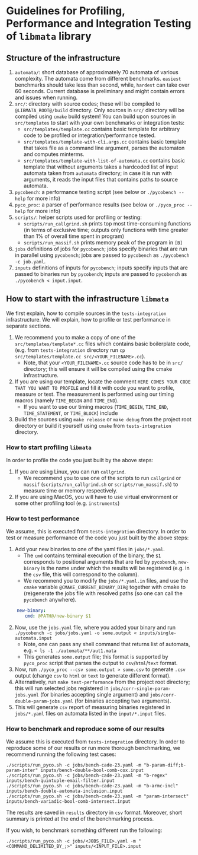 # Guidelines for Profiling, Performance and Integration Testing of `libmata` library

## Structure of the infrastructure

  1. `automata/`: short database of approximately 70 automata of various complexity. The automata come from different
    benchmarks. `easiest` benchmarks should take less than second, while, `hardest` can take over 60 seconds.
    Current database is preliminary and might contain errors and issues when running. 
  2. `src/`: directory with source codes; these will be compiled to `@LIBMATA_ROOT@/build` directory. 
    Only sources in `src/` directory will be compiled using `cmake` build system!
    You can build upon sources in `src/templates` to start with your own benchmarks or integration tests:
      * `src/templates/template.cc` contains basic template for arbitrary code to be profiled or integration/performance tested.
      * `src/templates/template-with-cli.args.cc` contains basic template that takes file as a command line argument, parses the automaton and computes minterms.
      * `src/templates/template-with-list-of-automata.cc` contains basic template that without arguments takes a hardcoded list of input automata taken from `automata` directory; 
     in case it is run with arguments, it reads the input files that contains paths to source automata.
  3. `pycobench`: a performance testing script (see below or `./pycobench --help` for more info)
  4. `pyco_proc`: a parser of performance results (see below or `./pyco_proc --help` for more info)
  5. `scripts/`: helper scripts used for profiling or testing:
      * `scripts/run_callgrind.sh` prints top most time-consuming functions (in terms of exclusive time; outputs only functions with time greater than 1% of overall time spent in program)
      * `scripts/run_massif.sh` prints memory peak of the program in `[B]`
  6. `jobs` definitions of jobs for `pycobench`; jobs specify binaries that are run in parallel using `pycobench`; jobs are passed to `pycobench` as `./pycobench -c job.yaml`.
  7. `inputs` definitions of inputs for `pycobench`; inputs specify inputs that are passed to binaries run by `pycobench`; inputs are passed to `pycobench` as `./pycobench < input.input`.

## How to start with the infrastructure `libmata`

We first explain, how to compile sources in the `tests-integration` infrastructure. We will explain, how to profile or test performance in separate sections.

  1. We recommend you to make a copy of one of the `src/templates/template*.cc` files which contains basic boilerplate code, 
    (e.g. from `tests-integration` directory run `cp src/templates/template.cc src/<YOUR_FILENAME>.cc`).
      * Note, that your `<YOUR_FILENAME>.cc` source code has to be in `src/` directory; this will ensure it will be compiled using the cmake infrastructure.
  2. If you are using our template, locate the comment `HERE COMES YOUR CODE THAT YOU WANT TO PROFILE` 
    and fill it with code you want to profile, measure or test. 
    The measurement is performed using our timing macros (namely `TIME_BEGIN` and `TIME_END`).
      *  If you want to use our timing macros (`TIME_BEGIN`, `TIME_END`, `TIME_STATEMENT`, or `TIME_BLOCK`) include 
  3. Build the sources using `make release` or `make debug` from the project root directory or build it yourself using `cmake` from `tests-integration` directory.
 
### How to start profiling `libmata`

In order to profile the code you just built by the above steps:
 
  1. If you are using Linux, you can run `callgrind`. 
      * We recommend you to use one of the scripts to run `callgrind` or `massif` (`scripts/run_callgrind.sh` or `scripts/run_massif.sh`) to measure time or memory respectively.
  2. If you are using MacOS, you will have to use virtual environment or some other profiling tool (e.g. `instruments`) 

### How to test performance

We assume, this is executed from `tests-integration` directory.
In order to test or measure performance of the code you just built by the above steps:

   1. Add your new binaries to one of the yaml files in `jobs/*.yaml`.
      * The `cmd` contains terminal execution of the binary, the `$1` corresponds to positional arguments that are fed by `pycobench`, `new-binary` is the name under which the results will be registered (e.g. in the `csv` file, this will correspond to the column).
      * We recommend you to modify the `jobs/*.yaml.in` files, and use the `cmake` variable `@CMAKE_CURRENT_BINARY_DIR@` together with cmake to (re)generate the jobs file with resolved paths (so one can call the `pycobench` anywhere).
```yaml
    new-binary:
       cmd: @PATH@/new-binary $1
```
  2. Now, use the `jobs.yaml` file, where you added your binary and run `./pycobench -c jobs/jobs.yaml -o some.output < inputs/single-automata.input`
      * Note, one can pass any shell command that returns list of automata, e.g. `< ls -1 ./automata/**/aut1.mata`
      * This generates `some.output` file; this format is supported by `pyco_proc` script that parses the output to `csv`/`html`/`text` format.
  3. Now, run `./pyco_proc --csv some.output > some.csv` to generate `.csv` output (change `csv` to `html` or `text` to generate different format).
  4. Alternatively, run `make test-performance` from the project root directory; this will run selected jobs registered in 
    `jobs/corr-single-param-jobs.yaml` (for binaries accepting single argument) and 
    `jobs/corr-double-param-jobs.yaml` (for binaries accepting two arguments).
  5. This will generate `csv` report of measuring binaries registered in `jobs/*.yaml` files on automata listed in the `input/*.input` files.
 
### How to benchmark and reproduce some of our results

We assume this is executed from `tests-integration` directory.
In order to reproduce some of our results or run more thorough benchmarking, we recommend running the following 
test cases:

```shell
./scripts/run_pyco.sh -c jobs/bench-cade-23.yaml -m "b-param-diff;b-param-inter" inputs/bench-double-bool-comb-cox.input
./scripts/run_pyco.sh -c jobs/bench-cade-23.yaml -m "b-regex" inputs/bench-quintuple-email-filter.input
./scripts/run_pyco.sh -c jobs/bench-cade-23.yaml -m "b-armc-incl" inputs/bench-double-automata-inclusion.input
./scripts/run_pyco.sh -c jobs/bench-cade-23.yaml -m "param-intersect" inputs/bench-variadic-bool-comb-intersect.input
```

The results are saved in `results` directory in `csv` format. Moreover, short summary is printed at the end of the 
benchmarking process.

If you wish, to benchmark something different run the following:

```shell
./scripts/run_pyco.sh -c jobs/<JOBS_FILE>.yaml -m "<COMMAND_DELIMITED_BY_;>" inputs/<INPUT_FILE>.input
```